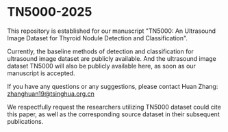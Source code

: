 # TN5000-2025
This repository is established for our manuscript "TN5000: An Ultrasound Image Dataset for Thyroid Nodule Detection and Classification".

Currently, the baseline methods of detection and classification for ultrasound image dataset are publicly available. And the ultrasound image dataset TN5000 will also be publicly available here, as soon as our manuscript is accepted.

If you have any questions or any suggestions, please contact Huan Zhang: zhanghuan19@tsinghua.org.cn

We respectfully request the researchers utilizing TN5000 dataset could cite this paper, as well as the corresponding source dataset in their subsequent publications.
